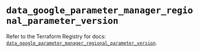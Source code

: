 # `data_google_parameter_manager_regional_parameter_version`

Refer to the Terraform Registry for docs: [`data_google_parameter_manager_regional_parameter_version`](https://registry.terraform.io/providers/hashicorp/google-beta/6.30.0/docs/data-sources/google_parameter_manager_regional_parameter_version).

